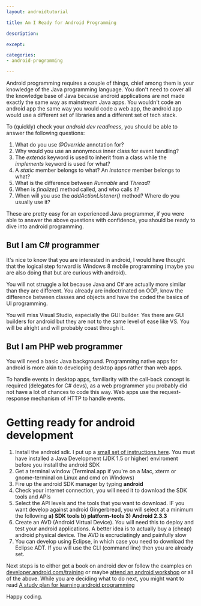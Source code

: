 ```yaml
---
layout: androidtutorial

title: Am I Ready for Android Programming

description:

except:

categories:
- android-programming

---
```




Android programming requires a couple of things, chief among them is your knowledge of the Java programming language. You don't need to cover all the knowledge base of Java because android applications are not made exactly the same way as mainstream Java apps. You wouldn't code an android app the same way you would code a web app, the android app would use a different set of libraries and a different set of tech stack.  

To (quickly) check your *android dev readiness*, you should be able to answer the following questions:

1. What do you use *@Override* annotation for?
2. Why would you use an anonymous inner class for event handling?
3. The *extends* keyword is used to inherit from a class while the *implements* keyword is used for what?
4. A *static* member belongs to what? An *instance* member belongs to what?
5. What is the difference between *Runnable* and *Thread*?
6. When is *finalize()* method called, and who calls it?
7. When will you use the *addActionListener()* method? Where do you usually use it?

These are pretty easy for an experienced Java programmer, if you were able to answer the above questions with confidence, you should be ready to dive into android programming.  

## But I am C# programmer

It's nice to know that you are interested in android, I would have thought that the logical step forward is Windows 8 mobile programming (maybe you are also doing that but are curious with android).  

You will not struggle a lot because Java and C# are actually more similar than they are different. You already are indoctrinated on OOP, know the difference between classes and objects and have the coded the basics of UI programming. 

You will miss Visual Studio, especially the GUI builder. Yes there are GUI builders for android but they are not to the same level of ease like VS. You will be alright and will probably coast through it. 

## But I am PHP web programmer

You will need a basic Java background. Programming native apps for android is more akin to developing desktop apps rather than web apps.  

To handle events in desktop apps, familiarity with the call-back concept is required (delegates for C# devs), as a web programmer you probably did not have a lot of chances to code this way. Web apps use the request-response mechanism of HTTP to handle events. 


# Getting ready for android development 

1. Install the android sdk. I put up a [small set of instructions here](/installing-android-sdk/). You must have installed a Java Development (JDK 1.5 or higher) enviroment before you install the android SDK 
2. Get a terminal window (Terminal.app if you're on a Mac, xterm or gnome-terminal on Linux and cmd on Windows)
3. Fire up the android SDK manager by typing **android**
4. Check your internet connection, you will need it to download the SDK tools and APIs
5. Select the API levels and the tools that you want to download. IF you want develop against android Gingerbread, you will select at a minimum the following **a) SDK tools b) platform-tools 3) Android 2.3.3**
6. Create an AVD (Android Virtual Device). You will need this to deploy and test your android applications. A better idea is to actually buy a (cheap) android physical device. The AVD is excruciatingly and painfully slow
7. You can develop using Eclipse, in which case you need to download the Eclipse ADT. If you will use the CLI (command line) then you are already set.

Next steps is to either get a book on android dev or follow the examples on [developer.android.com/training](http://developer.android.com/training/index.html) or maybe [attend an android workshop](/training-android-programming/) or all of the above. While you are deciding what to do next, you might want to read [A study plan for learning android programming](/blog-studying-and-practicing-android/)

Happy coding.



